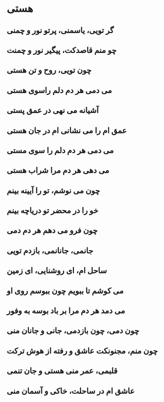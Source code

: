# هستی
## گر تویی، یاسمنی، پرتو نور و چمنی
## چو منم قاصدکت، پیگیر نور و چمنت
## چون تویی، روح و تن هستی
## می دمی هر دم دلم راسوی هستی
## آشیانه می نهی در عمق پستی
## عمق ام را می نشانی ام در جان هستی
## می دمی هر دم دلم را سوی مستی
## می دهی هر دم مرا شراب هستی
## چون می نوشم، تو را آیینه بینم
## خو را در محضر تو دریاچه بینم
## چون فرو می دهم هر دم دمی
## جانمی، جانانمی، بازدم تویی
## ساحل ام، ای روشنایی، ای زمین
## می کوشم تا ببویم چون ببوسم روی او
## می دمد هر دم مرا بر باد بوسه به وفور
## چون دمی، چون بازدمی، جانی و جانان منی
## چون منم، مجنونکت عاشق و رفته از هوش ترکت
## قلبمی، عمر منی هستی و جان تنمی
## عاشق ام در ساحلت، خاکی و آسمان منی